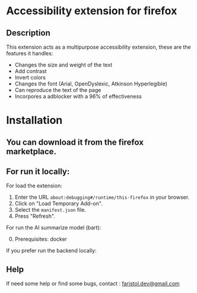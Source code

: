 
# Accessibility extension for firefox

## Description

This extension acts as a multipurpose accessibility extension, these are the features it handles:


* Changes the size and weight of the text
* Add contrast
* Invert colors
* Changes the font (Arial, OpenDyslexic, Atkinson Hyperlegible)
* Can reproduce the text of the page
* Incorpores a adblocker with a 96% of effectiveness
# Installation
## You can download it from the firefox marketplace.

## For run it locally: 

For load the extension:
1. Enter the URL `about:debugging#/runtime/this-firefox` in your browser.
2. Click on "Load Temporary Add-on".
3. Select the `manifest.json` file.
4. Press "Refresh".

For run the AI summarize model (bart):

0. Prerequisites: docker






If you prefer run the backend locally: 
## Help

If need some help or find some bugs, contact : faristol.dev@gmail.com

